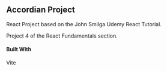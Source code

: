 ## Accordian Project

React Project based on the John Smilga Udemy React Tutorial.

Project 4 of the React Fundamentals section.

#### Built With

Vite
